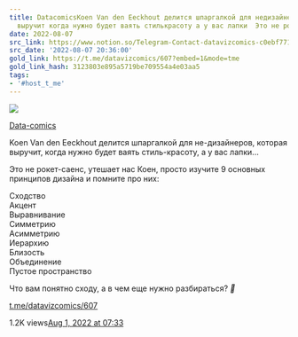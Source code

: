 ```yaml
---
title: DatacomicsKoen Van den Eeckhout делится шпаргалкой для недизайнеров которая
  выручит когда нужно будет ваять стилькрасоту а у вас лапки  Это не рокетса
date: 2022-08-07
src_link: https://www.notion.so/Telegram-Contact-datavizcomics-c0ebf771f03d4c45b2f1028facc161e1
src_date: '2022-08-07 20:36:00'
gold_link: https://t.me/datavizcomics/607?embed=1&mode=tme
gold_link_hash: 3123803e895a5719be709554a4e03aa5
tags:
- '#host_t_me'
---
```




[*![](https://cdn4.cdn-telegram.org/file/ZYrUawaBV9xMsxbpRiA0Lxtn-fvEnGKGrXDCbOsObmSZLllwcLxGlwZ27Yyl5K9oaqQyoGZjb491_exHYLNclBnIT-UHgwzxShVioT6GFiZKULXgZKgfM0VgeBljLPYBzqZznRTL4OYvxnkqclpYUEBCISQSqsEYmZQ7RGlSUBNlR55tgLVtd0eyPFLmgLPkAhMcPnHprXaNMJ70LfHJUg8U6wrc92OzHQaPzA9oQsT0HRpcH_1_U0G8IZx7IIDkIWaqYFCGLrpIzelJDEhJNw7Bu3RweMbXKhVPEqZoEVMvRvJzPf-j0vau7mlG4KUsKhpEigRsavCoq0t3m5TtOw.jpg)*](https://t.me/datavizcomics)



[Data-comics](https://t.me/datavizcomics)

Koen Van den Eeckhout делится шпаргалкой для не-дизайнеров, которая выручит, когда нужно будет ваять стиль-красоту, а у вас лапки...  
  
Это не рокет-саенс, утешает нас Коен, просто изучите 9 основных принципов дизайна и помните про них:  
  
Сходство  
Акцент  
Выравнивание  
Симметрию  
Асимметрию  
Иерархию  
Близость  
Объединение  
Пустое пространство  
  
Что вам понятно сходу, а в чем еще нужно разбираться? ***🤔***

[t.me/datavizcomics/607](https://t.me/datavizcomics/607)

1.2K views[Aug 1, 2022 at 07:33](https://t.me/datavizcomics/607)